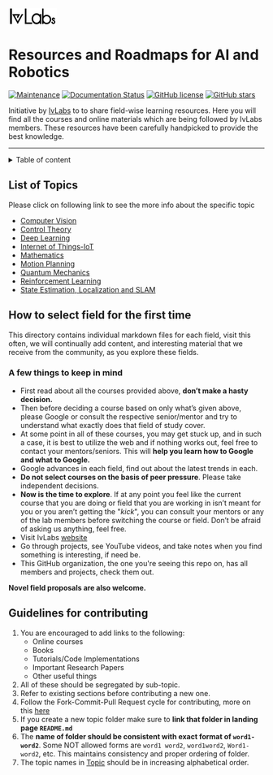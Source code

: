 ![](ivlabs-black.png)
# Resources and Roadmaps for AI and Robotics 

[![Maintenance](https://img.shields.io/badge/Maintained%3F-yes-green.svg)](https://GitHub.com/Naereen/StrapDown.js/graphs/commit-activity) [![Documentation Status](https://readthedocs.org/projects/ansicolortags/badge/?version=latest)](http://ansicolortags.readthedocs.io/?badge=latest) [![GitHub license](https://img.shields.io/github/license/Naereen/StrapDown.js.svg)](https://github.com/Naereen/StrapDown.js/blob/master/LICENSE) [![GitHub stars](https://img.shields.io/github/stars/IvLabs/resources?style=social)](https://github.com/IvLabs/resources/stargazers)

Initiative by [IvLabs](http://www.ivlabs.in/) to  to share field-wise learning resources.
Here you will find all the courses and online materials which are being followed by IvLabs members. These resources have been carefully handpicked to provide the best knowledge.

---
<details>
<summary>Table of content</summary>

* [List of Topics](#topics)
* [Field Selection](#field-selection)
	- [A few things to keep in mind](#a-few-things-to-keep-in-mind)
* [Guidelines for contributing](#guidelines-for-contributing)
</details>

## List of Topics
Please click on following link to see the more info about the specific topic

* [Computer Vision](computer-vision)
* [Control Theory](control-theory)
* [Deep Learning](deep-learning)
* [Internet of Things-IoT](iot)
* [Mathematics](mathematics)
* [Motion Planning](motion-planning)
* [Quantum Mechanics](quantum-mechanics)
* [Reinforcement Learning](reinforcement-learning)
* [State Estimation, Localization and SLAM](state-estimation-localization-slam)


## How to select field for the first time

This directory contains individual markdown files for each field, visit this often, we will continually add content, and interesting material that we receive from the community, as you explore these fields.

### A few things to keep in mind

- First read about all the courses provided above, **don’t make a hasty decision.**
- Then before deciding a course based on only what’s given above, please Google or consult the respective senior/mentor and try to understand what exactly does that field of study cover.
- At some point in all of these courses, you may get stuck up, and in such a case, it is best to utilize the web and if nothing works out, feel free to contact your mentors/seniors. This will **help you learn how to Google and what to Google.**
- Google advances in each field, find out about the latest trends in each.
- **Do not select courses on the basis of peer pressure**. Please take independent decisions.
- **Now is the time to explore**. If at any point you feel like the current course that you are doing or field that you are working in isn’t meant for you or you aren’t getting the "*kick*", you can consult your mentors or any of the lab members before switching the course or field. Don’t be afraid of asking us anything, feel free.
- Visit IvLabs [website](https://ivlabs.in)
- Go through projects, see YouTube videos, and take notes when you find something is interesting, if need be.
- This GitHub organization, the one you're seeing this repo on, has all members and projects, check them out.

**Novel field proposals are also welcome.**

## Guidelines for contributing
1. You are encouraged to add links to the following: 
   * Online courses
   * Books
   * Tutorials/Code Implementations
   * Important Research Papers
   * Other useful things
2. All of these should be segregated by sub-topic.
3. Refer to existing sections before contributing a new one.
4. Follow the Fork-Commit-Pull Request cycle for contributing, more on this [here](https://github.com/IvLabs/pc_guidelines/tree/master/opensource_git_contrib)
5. If you create a new topic folder make sure to **link that folder in landing page `README.md`**
6. The **name of folder should be consistent with exact format of `word1-word2`**. Some NOT allowed forms are `word1 word2`, `word1word2`, `Word1-word2`, etc. This maintains consistency and proper ordering of folder.
7. The topic names in [Topic](#Topics) should be in increasing alphabetical order.
